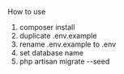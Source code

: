 How to use
1. composer install
2. duplicate .env.example
3. rename .env.example to .env
4. set database name
5. php artisan migrate --seed

